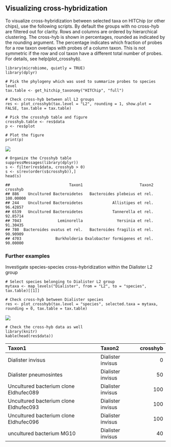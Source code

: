 <!--
  %\VignetteEngine{knitr::rmarkdown}
  %\VignetteIndexEntry{microbiome tutorial - crosshyb}
  %\usepackage[utf8]{inputenc}
  %\VignetteEncoding{UTF-8}  
-->
Visualizing cross-hybridization
-------------------------------

To visualize cross-hybridization between selected taxa on HITChip (or
other chips), use the following scripts. By default the groups with no
cross-hyb are filtered out for clarity. Rows and columns are ordered by
hierarchical clustering. The cross-hyb is shown in percentages, rounded
as indicated by the rounding argument. The percentage indicates which
fraction of probes for a row taxon overlaps with probes of a column
taxon. This is not symmetric if the row and col taxon have a different
total number of probes. For details, see help(plot\_crosshyb).

    library(microbiome, quietly = TRUE)
    library(dplyr)

    # Pick the phylogeny which was used to summarize probes to species level
    tax.table <- get_hitchip_taxonomy("HITChip", "full")

    # Check cross-hyb between all L2 groups
    res <- plot_crosshyb(tax.level = "L2", rounding = 1, show.plot = FALSE, tax.table = tax.table)
        
    # Pick the crosshyb table and figure
    crosshyb.table <- res$data
    p <- res$plot

    # Plot the figure    
    print(p)

![](Crosshyb_files/figure-markdown_strict/chyb-1.png)

    # Organize the Crosshyb table
    suppressMessages(library(dplyr))
    s <- filter(res$data, crosshyb > 0)
    s <- s[rev(order(s$crosshyb)),]
    head(s)

    ##                          Taxon1                         Taxon2  crosshyb
    ## 886    Uncultured Bacteroidetes   Bacteroides plebeius et rel. 100.00000
    ## 244    Uncultured Bacteroidetes             Allistipes et rel.  96.42857
    ## 6539   Uncultured Bacteroidetes             Tannerella et rel.  92.85714
    ## 7043                Leminorella               Yersinia et rel.  91.30435
    ## 780  Bacteroides ovatus et rel.   Bacteroides fragilis et rel.  90.90909
    ## 4703               Burkholderia Oxalobacter formigenes et rel.  90.00000

### Further examples

Investigate species-species cross-hybridization within the Dialister L2
group

    # Select species belonging to Dialister L2 group
    mytaxa <- map_levels("Dialister", from = "L2", to = "species", tax.table)[[1]]

    # Check cross-hyb between Dialister species
    res <- plot_crosshyb(tax.level = "species", selected.taxa = mytaxa, rounding = 0, tax.table = tax.table)

![](Crosshyb_files/figure-markdown_strict/chyb2-1.png)

    # Check the cross-hyb data as well
    library(knitr)
    kable(head(res$data))

<table>
<thead>
<tr class="header">
<th align="left">Taxon1</th>
<th align="left">Taxon2</th>
<th align="right">crosshyb</th>
</tr>
</thead>
<tbody>
<tr class="odd">
<td align="left">Dialister invisus</td>
<td align="left">Dialister invisus</td>
<td align="right">0</td>
</tr>
<tr class="even">
<td align="left">Dialister pneumosintes</td>
<td align="left">Dialister invisus</td>
<td align="right">50</td>
</tr>
<tr class="odd">
<td align="left">Uncultured bacterium clone Eldhufec089</td>
<td align="left">Dialister invisus</td>
<td align="right">100</td>
</tr>
<tr class="even">
<td align="left">Uncultured bacterium clone Eldhufec093</td>
<td align="left">Dialister invisus</td>
<td align="right">100</td>
</tr>
<tr class="odd">
<td align="left">Uncultured bacterium clone Eldhufec096</td>
<td align="left">Dialister invisus</td>
<td align="right">100</td>
</tr>
<tr class="even">
<td align="left">uncultured bacterium MG10</td>
<td align="left">Dialister invisus</td>
<td align="right">40</td>
</tr>
</tbody>
</table>
